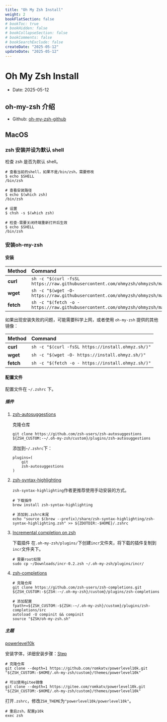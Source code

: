 ```yaml
---
title: "Oh My Zsh Install"
weight: 2
bookFlatSection: false
# bookToc: true
# bookHidden: false
# bookCollapseSection: false
# bookComments: false
# bookSearchExclude: false
createDate: "2025-05-12"
updateDate: "2025-05-12"
---
```


# Oh My Zsh Install

- Date: 2025-05-12

## oh-my-zsh 介绍

- Github: [oh-my-zsh-github](https://github.com/ohmyzsh/ohmyzsh)

## MacOS

### zsh 安装并设为默认 shell

检查 zsh 是否为默认 shell。

```shell
# 查看当前的shell，如果不是/bin/zsh，需要修改
$ echo $SHELL
/bin/zsh

# 查看安装路径
$ echo $(which zsh)
/bin/zsh

# 设置
$ chsh -s $(which zsh)

# 检查-需要关闭终端重新打开后生效
$ echo $SHELL
/bin/zsh
```

### 安装oh-my-zsh

#### 安装

| Method    | Command                                                                                           |
| :-------- | :------------------------------------------------------------------------------------------------ |
| **curl**  | `sh -c "$(curl -fsSL https://raw.githubusercontent.com/ohmyzsh/ohmyzsh/master/tools/install.sh)"` |
| **wget**  | `sh -c "$(wget -O- https://raw.githubusercontent.com/ohmyzsh/ohmyzsh/master/tools/install.sh)"`   |
| **fetch** | `sh -c "$(fetch -o - https://raw.githubusercontent.com/ohmyzsh/ohmyzsh/master/tools/install.sh)"` |

如果出现安装失败的问题，可能需要科学上网，或者使用 `oh-my-zsh` 提供的其他镜像：

| Method    | Command                                           |
| :-------- | :------------------------------------------------ |
| **curl**  | `sh -c "$(curl -fsSL https://install.ohmyz.sh/)"` |
| **wget**  | `sh -c "$(wget -O- https://install.ohmyz.sh/)"`   |
| **fetch** | `sh -c "$(fetch -o - https://install.ohmyz.sh/)"` |

#### 配置文件

配置文件在 `~/.zshrc` 下。

##### 插件

1. [zsh-autosuggestions](https://github.com/zsh-users/zsh-autosuggestions)

    克隆仓库
    ```shell
    git clone https://github.com/zsh-users/zsh-autosuggestions ${ZSH_CUSTOM:-~/.oh-my-zsh/custom}/plugins/zsh-autosuggestions
    ```

    添加到`~/.zshrc`下：
    ```
    plugins=(
        git
        zsh-autosuggestions
    )
    ```
2. [zsh-syntax-highlighting](https://github.com/zsh-users/zsh-syntax-highlighting)

    `zsh-syntax-highlighting`作者更推荐使用手动安装的方式。
    ```shell
    # 下载插件
    brew install zsh-syntax-highlighting

    # 添加到.zshrc末尾
    echo "source $(brew --prefix)/share/zsh-syntax-highlighting/zsh-syntax-highlighting.zsh" >> ${ZDOTDIR:-$HOME}/.zshrc
    ```
3. [Incremental completion on zsh](https://mimosa-pudica.net/zsh-incremental.html)
   
    下载插件
    在`.oh-my-zsh/plugins/`下创建`incr`文件夹，将下载的插件复制到`incr`文件夹下。
    ```shell
    # 需要root权限
    sudo cp ~/Downloads/incr-0.2.zsh ~/.oh-my-zsh/plugins/incr/
    ```
4. [zsh-completions](https://github.com/zsh-users/zsh-completions)
    ```shell
    # 克隆仓库
    git clone https://github.com/zsh-users/zsh-completions.git ${ZSH_CUSTOM:-${ZSH:-~/.oh-my-zsh}/custom}/plugins/zsh-completions

    # 添加配置
    fpath+=${ZSH_CUSTOM:-${ZSH:-~/.oh-my-zsh}/custom}/plugins/zsh-completions/src
    autoload -U compinit && compinit
    source "$ZSH/oh-my-zsh.sh"
    ```

##### 主题

[powerlevel10k](https://github.com/romkatv/powerlevel10k)

安装字体，详细安装步骤：[Step](https://github.com/romkatv/powerlevel10k?tab=readme-ov-file#meslo-nerd-font-patched-for-powerlevel10k)

```shell
# 克隆仓库
git clone --depth=1 https://github.com/romkatv/powerlevel10k.git "${ZSH_CUSTOM:-$HOME/.oh-my-zsh/custom}/themes/powerlevel10k"

# 可以使用gitee镜像
git clone --depth=1 https://gitee.com/romkatv/powerlevel10k.git "${ZSH_CUSTOM:-$HOME/.oh-my-zsh/custom}/themes/powerlevel10k"
```

打开`.zshrc`，修改`ZSH_THEME`为`"powerlevel10k/powerlevel10k"`。

```shell
# 重启zsh，配置p10k
exec zsh
```
